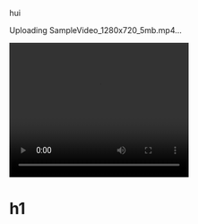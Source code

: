 hui

Uploading SampleVideo_1280x720_5mb.mp4…

<video src="v/sample.mp4" width="320" height="240" controls></video>

# h1

